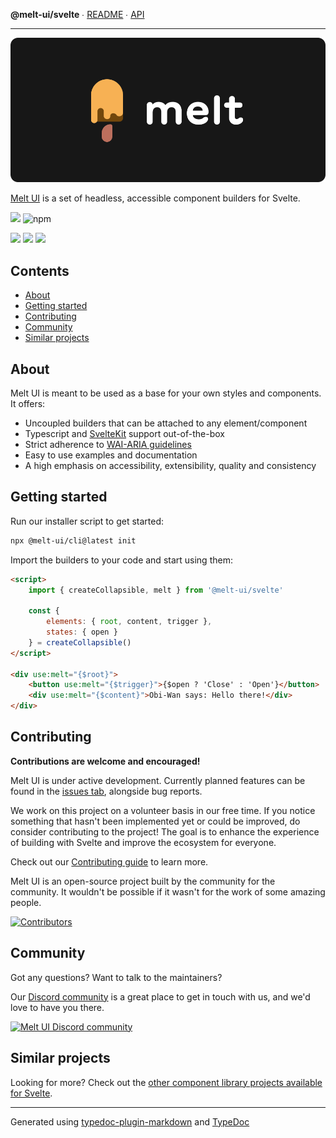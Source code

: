 **@melt-ui/svelte** ∙ [README](README.md) ∙ [API](exports.md)

***

![](static/banner.png)

[Melt UI](https://www.melt-ui.com/) is a set of headless, accessible component builders for Svelte.

[![](https://img.shields.io/npm/v/@melt-ui/svelte?style=flat)](https://www.npmjs.com/package/@melt-ui/svelte)
![npm](https://img.shields.io/npm/dw/%40melt-ui%2Fsvelte?style=flat&color=orange)

[![](https://img.shields.io/github/actions/workflow/status/melt-ui/melt-ui/ci.yaml?style=flat)](https://github.com/melt-ui/melt-ui/actions/workflows/ci.yaml)
![](https://img.shields.io/github/license/melt-ui/melt-ui?style=flat)
[![](https://dcbadge.vercel.app/api/server/2QDjZkYunf?style=flat)](https://discord.gg/2QDjZkYunf)

## Contents

- [About](README.md#about)
- [Getting started](README.md#getting-started)
- [Contributing](README.md#contributing)
- [Community](README.md#community)
- [Similar projects](README.md#similar-projects)

## About

Melt UI is meant to be used as a base for your own styles and components. It offers:

- Uncoupled builders that can be attached to any element/component
- Typescript and [SvelteKit](https://kit.svelte.dev/) support out-of-the-box
- Strict adherence to [WAI-ARIA guidelines](https://www.w3.org/WAI/ARIA/apg/)
- Easy to use examples and documentation
- A high emphasis on accessibility, extensibility, quality and consistency

## Getting started

Run our installer script to get started:

```sh
npx @melt-ui/cli@latest init
```

Import the builders to your code and start using them:

```html
<script>
	import { createCollapsible, melt } from '@melt-ui/svelte'

	const {
		elements: { root, content, trigger },
		states: { open }
	} = createCollapsible()
</script>

<div use:melt="{$root}">
	<button use:melt="{$trigger}">{$open ? 'Close' : 'Open'}</button>
	<div use:melt="{$content}">Obi-Wan says: Hello there!</div>
</div>
```

## Contributing

**Contributions are welcome and encouraged!**

Melt UI is under active development. Currently planned features can be found in the
[issues tab](https://github.com/melt-ui/melt-ui/issues), alongside bug reports.

We work on this project on a volunteer basis in our free time. If you notice something that hasn't
been implemented yet or could be improved, do consider contributing to the project! The goal is to
enhance the experience of building with Svelte and improve the ecosystem for everyone.

Check out our [Contributing guide](./CONTRIBUTING.md) to learn more.

Melt UI is an open-source project built by the community for the community. It wouldn't be possible
if it wasn't for the work of some amazing people.

[![Contributors](https://contrib.rocks/image?repo=melt-ui/melt-ui)](<[https://github.com/codemaniac-sahil/news-webapp-api](https://github.com/melt-ui/melt-ui)https://github.com/melt-ui/melt-ui/graphs/contributors>)

## Community

Got any questions? Want to talk to the maintainers?

Our [Discord community](https://discord.gg/2QDjZkYunf) is a great place to get in touch with us, and
we'd love to have you there.

<a href="https://discord.gg/2QDjZkYunf" alt="Melt UI Discord community">
<picture>
  <source media="(prefers-color-scheme: dark)" srcset="https://invidget.switchblade.xyz/2QDjZkYunf">
  <img alt="Melt UI Discord community" src="https://invidget.switchblade.xyz/2QDjZkYunf?theme=light">
</picture>
</a>

## Similar projects

Looking for more? Check out the
[other component library projects available for Svelte](https://sveltesociety.dev/components#design-systems).

***

Generated using [typedoc-plugin-markdown](https://www.npmjs.com/package/typedoc-plugin-markdown) and [TypeDoc](https://typedoc.org/)
